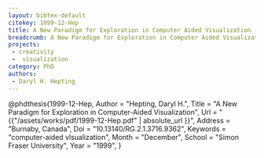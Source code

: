 ```yaml
---
layout: bibtex-default
citekey: 1999-12-Hep
title: A New Paradigm for Exploration in Computer Aided Visualization (1999)
breadcrumb: A New Paradigm for Exploration in Computer Aided Visualization (1999)
projects:
 - creativity
 -  visualization
category: PhD
authors:
 - Daryl H. Hepting 
---
```

@phdthesis{1999-12-Hep,
	Author =  "Hepting, Daryl H.",
	Title =  "A New Paradigm for Exploration in Computer-Aided Visualization",
	Url = \"{{"/assets/works/pdf/1999-12-Hep.pdf" | absolute_url }}\",
	Address =  "Burnaby, Canada",
	Doi =  "10.13140/RG.2.1.3716.9362",
	Keywords =  "computer-aided vlsualization",
	Month =  "December",
	School =  "Simon Fraser University",
	Year =  "1999",
}
